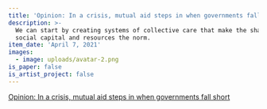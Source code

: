 ```yaml
---
title: 'Opinion: In a crisis, mutual aid steps in when governments fall short'
description: >-
  We can start by creating systems of collective care that make the sharing of
  social capital and resources the norm.
item_date: 'April 7, 2021'
images:
  - image: uploads/avatar-2.png
is_paper: false
is_artist_project: false
---
```

[Opinion: In a crisis, mutual aid steps in when governments fall short](https://coloradosun.com/2021/04/07/mutual-aid-opinion/)
